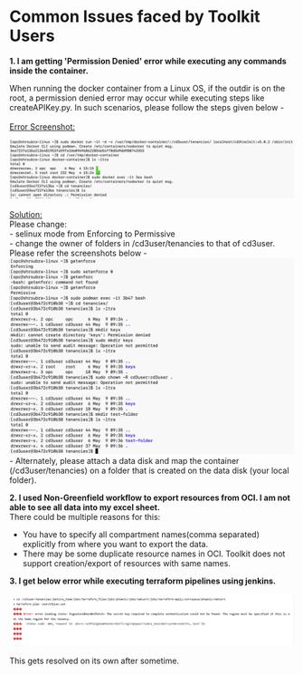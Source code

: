 # Common Issues faced by Toolkit Users
 
**1. I am getting 'Permission Denied' error while executing any commands inside the container.**
<br> 

When running the docker container from a Linux OS, if the outdir is on the root, a permission denied error may occur while executing steps like createAPIKey.py. In such scenarios, please follow the steps given below -
<br><br><u>Error Screenshot:</u>

![image](../images/commonissues-1.png)
<br><br><u>Solution:</u><br>
Please change:
<br>           - selinux mode from Enforcing to Permissive
<br>           - change the owner of folders in /cd3user/tenancies to that of cd3user. 
Please refer the screenshots below -
![image](../images/commonissues-2.png)
<br>           - Alternately, please attach a data disk and map the container (/cd3user/tenancies) on a folder that is created on the data disk (your local folder).

**2. I used Non-Greenfield workflow to export resources from OCI. I am not able to see all data into my excel sheet.**
<br>
There could be multiple reasons for this: <br>
   - You have to specify all compartment names(comma separated) explicitly from where you want to export the data.<br>
   - There may be some duplicate resource names in OCI. Toolkit does not support creation/export of resources with same names.

**3. I get below error while executing terraform pipelines using jenkins.**

![image](../images/commonissues-3.png)

This gets resolved on its own after sometime.

